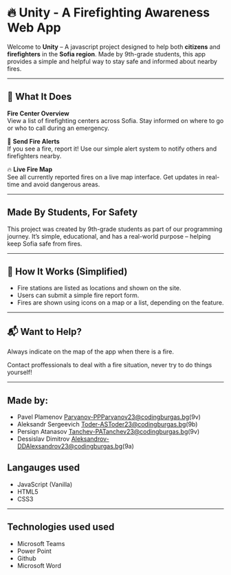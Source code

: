 # 🔥 Unity - A Firefighting Awareness Web App

Welcome to **Unity** – A javascript project designed to help both **citizens** and **firefighters** in the **Sofia region**. Made by 9th-grade students, this app provides a simple and helpful way to stay safe and informed about nearby fires.

---

## 🌟 What It Does

 **Fire Center Overview**  
View a list of firefighting centers across Sofia. Stay informed on where to go or who to call during an emergency.

🚨 **Send Fire Alerts**  
If you see a fire, report it! Use our simple alert system to notify others and firefighters nearby.

🔥 **Live Fire Map**  
See all currently reported fires on a live map interface. Get updates in real-time and avoid dangerous areas.

---

## Made By Students, For Safety

This project was created by 9th-grade students as part of our programming journey. It’s simple, educational, and has a real-world purpose – helping keep Sofia safe from fires.

---

## 🧠 How It Works (Simplified)

- Fire stations are listed as locations and shown on the site.
- Users can submit a simple fire report form.
- Fires are shown using icons on a map or a list, depending on the feature.

---
  
## 📬 Want to Help?

Always indicate on the map of the app when there is a fire.

Contact proffessionals to deal with a fire situation, never try to do things yourself!

---
## Made by:

- Pavel Plamenov Parvanov-PPParvanov23@codingburgas.bg(9v)
- Aleksandr Sergeevich Toder-ASToder23@codingburgas.bg(9b)
- Persiqn Atanasov Tanchev-PATanchev23@codingburgas.bg(9v)
- Dessislav Dimitrov Aleksandrov-DDAlexsandrov23@codingburgas.bg(9a)
##  Langauges used

-  JavaScript (Vanilla)
-  HTML5
-  CSS3

---
##  Technologies used used

- Microsoft Teams
- Power Point
- Github
- Microsoft Word











